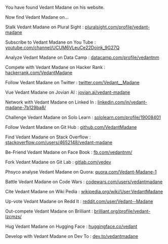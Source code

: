 You have found Vedant Madane on his website.

Now find Vedant Madane on...

Stalk Vedant Madane on Plural Sight : [pluralsight.com/profile/vedant-madane](https://app.pluralsight.com/profile/vedant-madane)

Subscribe to Vedant Madane on You Tube : [youtube.com/channel/UCUM6VLeuCe22Doink_9G27Q](https://www.youtube.com/channel/UCUM6VLeuCe22Doink_9G27Q)

Analyze Vedant Madane on Data Camp : [datacamp.com/profile/vedantnm](https://www.datacamp.com/profile/vedantnm)

Compete with Vedant Madane on Hacker Rank : [hackerrank.com/VedantMadane](https://www.hackerrank.com/VedantMadane)

Follow Vedant Madane on Twitter : [twitter.com/Vedant__Madane](https://twitter.com/Vedant__Madane)

Vue Vedant Madane on Jovian AI : [jovian.ai/vedant-madane](https://jovian.ai/vedant-madane)

Network with Vedant Madane on Linked In : [linkedin.com/in/vedant-madane-7b129ba8/](https://www.linkedin.com/in/vedant-madane-7b129ba8/)

Challenge Vedant Madane on Solo Learn : [sololearn.com/profile/19008401](https://www.sololearn.com/profile/19008401)

Follow Vedant Madane on Git Hub : [github.com/VedantMadane](https://github.com/VedantMadane)

Find Vedant Madane on Stack Overflow : [stackoverflow.com/users/4652148/vedant-madane](https://stackoverflow.com/users/4652148/vedant-madane)

Be-Friend Vedant Madane on Face Book : [fb.com/vedantnm/](https://www.facebook.com/vedantnm/)

Fork Vedant Madane on Git Lab : [gitlab.com/vedev](https://gitlab.com/vedev)

Phsyco analyse Vedant Madane on Quora: [quora.com/Vedant-Madane-1](https://www.quora.com/Vedant-Madane-1)

Battle Vedant Madane on Code Wars : [codewars.com/users/vedantmadane](https://www.codewars.com/users/vedantmadane)

Cite Vedant Madane on Wiki Pedia : [wikipedia.org/wiki/User:VedantMadane](https://en.wikipedia.org/wiki/User:VedantMadane)

Up-vote Vedant Madane on Redd It : [reddit.com/user/Vedant--Madane](https://reddit.com/user/Vedant--Madane)

Out-compete Vedant Madane on Brilliant : [brilliant.org/profile/vedant-lzcmzs/](https://brilliant.org/profile/vedant-lzcmzs/)

Hug Vedant Madane on Hugging Face : [huggingface.co/vedant](https://huggingface.co/vedant)

Develop with Vedant Madane on Dev To : [dev.to/vedantmadane](https://dev.to/vedantmadane)

